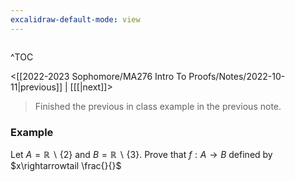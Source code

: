 ```yaml
---
excalidraw-default-mode: view
---
```



```toc

```

^TOC

<[[2022-2023 Sophomore/MA276 Intro To Proofs/Notes/2022-10-11|previous]] | [[[|next]]>

> Finished the previous in class example in the previous note.

### Example

Let $A = \mathbb{R}\backslash \{2\}$ and $B = \mathbb{R}\backslash \{3\}$. Prove that $f:A\to B$ defined by $x\rightarrowtail \frac{}{}$